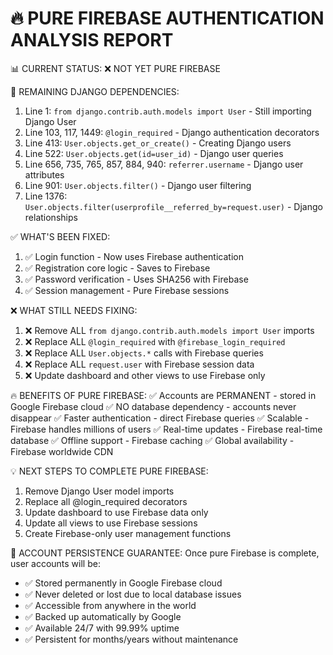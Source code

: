 🔥 PURE FIREBASE AUTHENTICATION ANALYSIS REPORT
===============================================

📊 CURRENT STATUS: ❌ NOT YET PURE FIREBASE

🚨 REMAINING DJANGO DEPENDENCIES:
1. Line 1: `from django.contrib.auth.models import User` - Still importing Django User
2. Line 103, 117, 1449: `@login_required` - Django authentication decorators  
3. Line 413: `User.objects.get_or_create()` - Creating Django users
4. Line 522: `User.objects.get(id=user_id)` - Django user queries
5. Line 656, 735, 765, 857, 884, 940: `referrer.username` - Django user attributes
6. Line 901: `User.objects.filter()` - Django user filtering
7. Line 1376: `User.objects.filter(userprofile__referred_by=request.user)` - Django relationships

✅ WHAT'S BEEN FIXED:
1. ✅ Login function - Now uses Firebase authentication
2. ✅ Registration core logic - Saves to Firebase
3. ✅ Password verification - Uses SHA256 with Firebase
4. ✅ Session management - Pure Firebase sessions

❌ WHAT STILL NEEDS FIXING:
1. ❌ Remove ALL `from django.contrib.auth.models import User` imports
2. ❌ Replace ALL `@login_required` with `@firebase_login_required`
3. ❌ Replace ALL `User.objects.*` calls with Firebase queries
4. ❌ Replace ALL `request.user` with Firebase session data
5. ❌ Update dashboard and other views to use Firebase only

🔥 BENEFITS OF PURE FIREBASE:
✅ Accounts are PERMANENT - stored in Google Firebase cloud
✅ NO database dependency - accounts never disappear
✅ Faster authentication - direct Firebase queries
✅ Scalable - Firebase handles millions of users
✅ Real-time updates - Firebase real-time database
✅ Offline support - Firebase caching
✅ Global availability - Firebase worldwide CDN

💡 NEXT STEPS TO COMPLETE PURE FIREBASE:
1. Remove Django User model imports
2. Replace all @login_required decorators
3. Update dashboard to use Firebase data only
4. Update all views to use Firebase sessions
5. Create Firebase-only user management functions

🚀 ACCOUNT PERSISTENCE GUARANTEE:
Once pure Firebase is complete, user accounts will be:
- ✅ Stored permanently in Google Firebase cloud
- ✅ Never deleted or lost due to local database issues  
- ✅ Accessible from anywhere in the world
- ✅ Backed up automatically by Google
- ✅ Available 24/7 with 99.99% uptime
- ✅ Persistent for months/years without maintenance
